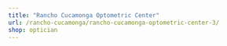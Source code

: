 ```yaml
---
title: "Rancho Cucamonga Optometric Center"
url: /rancho-cucamonga/rancho-cucamonga-optometric-center-3/
shop: optician
---
```

